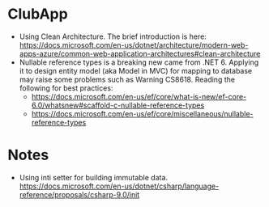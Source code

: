 # ClubApp
* Using Clean Architecture. The brief introduction is here: https://docs.microsoft.com/en-us/dotnet/architecture/modern-web-apps-azure/common-web-application-architectures#clean-architecture
* Nullable reference types is a breaking new came from .NET 6. Applying it to design entity model (aka Model in MVC) for mapping to database may raise some problems such as Warning CS8618. Reading the following for best practices:
  * https://docs.microsoft.com/en-us/ef/core/what-is-new/ef-core-6.0/whatsnew#scaffold-c-nullable-reference-types
  * https://docs.microsoft.com/en-us/ef/core/miscellaneous/nullable-reference-types
# Notes
* Using inti setter for building immutable data. https://docs.microsoft.com/en-us/dotnet/csharp/language-reference/proposals/csharp-9.0/init
